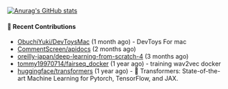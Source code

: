 [![Anurag's GitHub stats](https://github-readme-stats.vercel.app/api?username=qqhann&count_private=true&show_icons=true&theme=tokyonight)](https://github.com/anuraghazra/github-readme-stats)






#### 🌱 Recent Contributions

- [ObuchiYuki/DevToysMac](https://github.com/ObuchiYuki/DevToysMac) (1 month ago) - DevToys For mac
- [CommentScreen/apidocs](https://github.com/CommentScreen/apidocs) (2 months ago)
- [oreilly-japan/deep-learning-from-scratch-4](https://github.com/oreilly-japan/deep-learning-from-scratch-4) (3 months ago)
- [tommy19970714/fairseq_docker](https://github.com/tommy19970714/fairseq_docker) (1 year ago) - training wav2vec docker
- [huggingface/transformers](https://github.com/huggingface/transformers) (1 year ago) - 🤗 Transformers: State-of-the-art Machine Learning for Pytorch, TensorFlow, and JAX.
